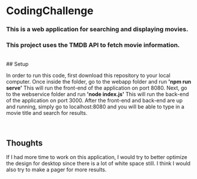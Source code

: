 # CodingChallenge

### This is a web application for searching and displaying movies.
### This project uses the TMDB API to fetch movie information.
<br>
## Setup

In order to run this code, first download this repository to your local computer.
Once inside the folder, go to the webapp folder and run **'npm run serve'**
This will run the front-end of the application on port 8080.
Next, go to the webservice folder and run **'node index.js'**
This will run the back-end of the application on port 3000.
After the front-end and back-end are up and running, simply go to localhost:8080 and you will be able to type in a movie title and search for results.

<br>

## Thoughts

If I had more time to work on this application, I would try to better optimize the design for desktop since there is a lot of white space still. I think I would also try to make a pager for more results.